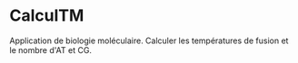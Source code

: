 # CalculTM

Application de biologie moléculaire. Calculer les températures de fusion et le nombre d'AT et CG.

